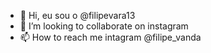 - 👋 Hi, eu sou o @filipevara13
- 💞️ I’m looking to collaborate on instagram 
- 📫 How to reach me intagram @filipe_vanda
